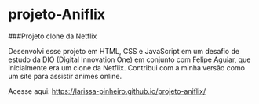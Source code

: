 # projeto-Aniflix
###Projeto clone da Netflix

Desenvolvi esse projeto em HTML, CSS e JavaScript em um desafio de estudo da DIO (Digital Innovation One) em conjunto com Felipe Aguiar, que inicialmente era um clone da Netflix.
Contribui com a minha versão como um site para assistir animes online.

Acesse aqui: https://larissa-pinheiro.github.io/projeto-aniflix/
